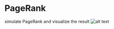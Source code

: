 # PageRank
simulate PageRank and visualize the result
![alt text](PageRank/fullsizeoutput_1e25.jpeg)
